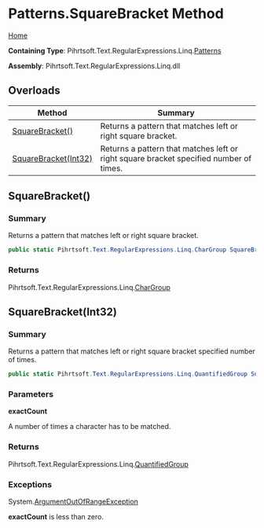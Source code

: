 # Patterns\.SquareBracket Method

[Home](../../../../../../README.md)

**Containing Type**: Pihrtsoft\.Text\.RegularExpressions\.Linq\.[Patterns](../README.md)

**Assembly**: Pihrtsoft\.Text\.RegularExpressions\.Linq\.dll

## Overloads

| Method | Summary |
| ------ | ------- |
| [SquareBracket()](#Pihrtsoft_Text_RegularExpressions_Linq_Patterns_SquareBracket) | Returns a pattern that matches left or right square bracket\. |
| [SquareBracket(Int32)](#Pihrtsoft_Text_RegularExpressions_Linq_Patterns_SquareBracket_System_Int32_) | Returns a pattern that matches left or right square bracket specified number of times\. |

## SquareBracket\(\) <a name="Pihrtsoft_Text_RegularExpressions_Linq_Patterns_SquareBracket"></a>

### Summary

Returns a pattern that matches left or right square bracket\.

```csharp
public static Pihrtsoft.Text.RegularExpressions.Linq.CharGroup SquareBracket()
```

### Returns

Pihrtsoft\.Text\.RegularExpressions\.Linq\.[CharGroup](../../CharGroup/README.md)

## SquareBracket\(Int32\) <a name="Pihrtsoft_Text_RegularExpressions_Linq_Patterns_SquareBracket_System_Int32_"></a>

### Summary

Returns a pattern that matches left or right square bracket specified number of times\.

```csharp
public static Pihrtsoft.Text.RegularExpressions.Linq.QuantifiedGroup SquareBracket(int exactCount)
```

### Parameters

**exactCount**

A number of times a character has to be matched\.

### Returns

Pihrtsoft\.Text\.RegularExpressions\.Linq\.[QuantifiedGroup](../../QuantifiedGroup/README.md)

### Exceptions

System\.[ArgumentOutOfRangeException](https://docs.microsoft.com/en-us/dotnet/api/system.argumentoutofrangeexception)

**exactCount** is less than zero\.

